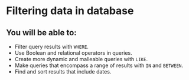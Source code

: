 # Filtering data in database

## You will be able to:

- Filter query results with `WHERE`.
- Use Boolean and relational operators in queries.
- Create more dynamic and malleable queries with `LIKE`.
- Make queries that encompass a range of results with `IN` and `BETWEEN`.
- Find and sort results that include dates.
